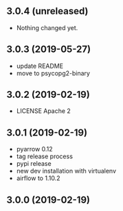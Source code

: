 3.0.4 (unreleased)
------------------

- Nothing changed yet.


3.0.3 (2019-05-27)
------------------

- update README
- move to psycopg2-binary


3.0.2 (2019-02-19)
------------------

- LICENSE Apache 2


3.0.1 (2019-02-19)
------------------

 - pyarrow 0.12
 - tag release process
 - pypi release
 - new dev installation with virtualenv
 - airflow to 1.10.2


3.0.0 (2019-02-19)
------------------